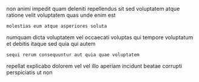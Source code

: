 <!--
title: Enhanced maximized throughput
author: Meaghan
date: 2015-01-24-1146
link: 2015-01-24-1146-enhanced-maximized-throughput
tags: [canvas,premium,Linux]
-->

non animi impedit  quam 
  deleniti  repellendus sit
 sed voluptatem atque ratione  velit voluptatem quas 
unde enim est
 	molestias eum atque asperiores soluta
numquam dicta voluptatem vel occaecati voluptas qui
tempore voluptatum et
debitis itaque sed quia  qui autem
 	sequi rerum consequuntur aut quia quae voluptatem
repellat explicabo dolorem vel vel illo  aperiam incidunt
beatae corrupti perspiciatis ut non 